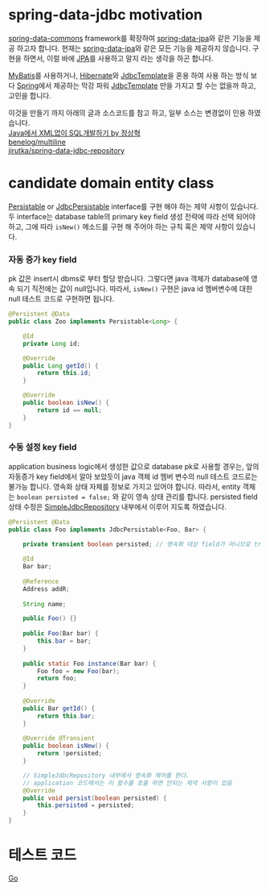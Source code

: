 # spring-data-jdbc motivation
[spring-data-commons](http://projects.spring.io/spring-data/) framework를 확장하여 [spring-data-jpa](http://projects.spring.io/spring-data-jpa/)와 같은 기능을 제공 하고자 합니다.
현재는 [spring-data-jpa](http://projects.spring.io/spring-data-jpa/)와 같은 모든 기능을 제공하지 않습니다.
구현을 하면서, 이럴 바에 [JPA](http://www.tutorialspoint.com/jpa/index.htm)를 사용하고 말지 라는 생각을 하곤 합니다.

[MyBatis](http://blog.mybatis.org/)를 사용하거나, [Hibernate](http://hibernate.org)와 [JdbcTemplate](https://github.com/spring-projects/spring-framework/blob/master/spring-jdbc/src/main/java/org/springframework/jdbc/core/JdbcTemplate.java)을 혼용 하여 사용 하는 방식 보다
[Spring](https://spring.io)에서 제공하는 막강 파워 [JdbcTemplate](https://github.com/spring-projects/spring-framework/blob/master/spring-jdbc/src/main/java/org/springframework/jdbc/core/JdbcTemplate.java) 만을 가지고 할 수는 없을까 하고, 고민을 합니다.

이것을 만들기 까지 아래의 글과 소스코드를 참고 하고, 일부 소스는 변경없이 인용 하였습니다.<br>
[Java에서 XML없이 SQL개발하기 by 정상혁](http://blog.benelog.net/2708621)<br>
[benelog/multiline](https://github.com/benelog/multiline)<br>
[jirutka/spring-data-jdbc-repository](https://github.com/jirutka/spring-data-jdbc-repository)

# candidate domain entity class
[Persistable](https://github.com/spring-projects/spring-data-commons/blob/master/src/main/java/org/springframework/data/domain/Persistable.java) or [JdbcPersistable](https://github.com/jihwan/spring-data-jdbc/blob/master/src/main/java/org/springframework/data/jdbc/domain/JdbcPersistable.java) interface를 구현 해야 하는 제약 사항이 있습니다.
두 interface는 database table의 primary key field 생성 전략에 따라 선택 되어야 하고, 그에 따라 `isNew()` 메소드를 구현 해 주어야 하는 규칙 혹은 제약 사항이 있습니다. 
### 자동 증가 key field
pk 값은 insert시 dbms로 부터 할당 받습니다. 그렇다면 java 객체가 database에 영속 되기 직전에는 값이 null입니다.
따라서, `isNew()` 구현은 java id 멤버변수에 대한 null 테스트 코드로 구현하면 됩니다.
```java
@Persistent @Data
public class Zoo implements Persistable<Long> {

	@Id
	private Long id;

	@Override
	public Long getId() {
		return this.id;
	}

	@Override
	public boolean isNew() {
		return id == null;
	}
}
```
### 수동 설정 key field
application business logic에서 생성한 값으로 database pk로 사용할 경우는, 앞의 자동증가 key field에서 알아 보았듯이 java 객체 id 멤버 변수의 null 테스트 코드로는 불가능 합니다. 영속화 상태 자체를 정보로 가지고 있어야 합니다.
따라서, entity 객체는 `boolean persisted = false;` 와 같이 영속 상태 관리를 합니다. persisted field 상태 수정은 [SimpleJdbcRepository](https://github.com/jihwan/spring-data-jdbc/blob/master/src/main/java/org/springframework/data/jdbc/repository/support/SimpleJdbcRepository.java) 내부에서 이루어 지도록 하였습니다.

```java
@Persistent @Data
public class Foo implements JdbcPersistable<Foo, Bar> {

	private transient boolean persisted; // 영속화 대상 field가 아니므로 transient modifier 사용
	
	@Id
	Bar bar;
	
	@Reference
	Address addR;
	
	String name;

	public Foo() {}
	
	public Foo(Bar bar) {
		this.bar = bar;
	}
	
	public static Foo instance(Bar bar) {
		Foo foo = new Foo(bar);
		return foo;
	}
	
	@Override
	public Bar getId() {
		return this.bar;
	}
	
	@Override @Transient
	public boolean isNew() {
		return !persisted;
	}

    // SimpleJdbcRepository 내부에서 영속화 제어를 한다.
    // application 코드에서는 이 함수를 호출 하면 안되는 제약 사항이 있음
	@Override
	public void persist(boolean persisted) {
		this.persisted = persisted;
	}
}
```
# 테스트 코드
[Go](https://github.com/jihwan/spring-data-jdbc/blob/master/src/test/java/org/springframework/data/jdbc/repository/JdbcRepositoriesTest.java)
